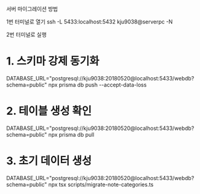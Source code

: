 서버 마이그레이션 방법

1번 터미널로 열기
ssh -L 5433:localhost:5432 kju9038@serverpc -N

2번 터미널로 실행
# 1. 스키마 강제 동기화
DATABASE_URL="postgresql://kju9038:20180520@localhost:5433/webdb?schema=public" npx prisma db push --accept-data-loss

# 2. 테이블 생성 확인
DATABASE_URL="postgresql://kju9038:20180520@localhost:5433/webdb?schema=public" npx prisma db pull

# 3. 초기 데이터 생성
DATABASE_URL="postgresql://kju9038:20180520@localhost:5433/webdb?schema=public" npx tsx scripts/migrate-note-categories.ts